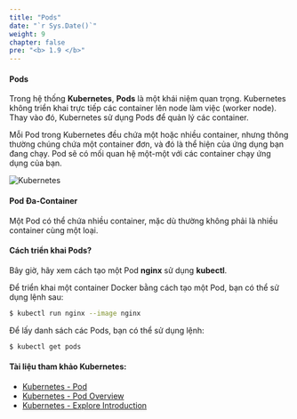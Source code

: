 ```yaml
---
title: "Pods"
date: "`r Sys.Date()`"
weight: 9
chapter: false
pre: "<b> 1.9 </b>"
---
```


#### Pods

Trong hệ thống **Kubernetes**, **Pods** là một khái niệm quan trọng. Kubernetes không triển khai trực tiếp các container lên node làm việc (worker node). Thay vào đó, Kubernetes sử dụng Pods để quản lý các container.

Mỗi Pod trong Kubernetes đều chứa một hoặc nhiều container, nhưng thông thường chúng chứa một container đơn, và đó là thể hiện của ứng dụng bạn đang chạy. Pod sẽ có mối quan hệ một-một với các container chạy ứng dụng của bạn.

![Kubernetes](/images//part1/9/0009.png?featherlight=false&width=60pc)

#### Pod Đa-Container

Một Pod có thể chứa nhiều container, mặc dù thường không phải là nhiều container cùng một loại.

#### Cách triển khai Pods?

Bây giờ, hãy xem cách tạo một Pod **nginx** sử dụng **kubectl**.

Để triển khai một container Docker bằng cách tạo một Pod, bạn có thể sử dụng lệnh sau:

```bash
$ kubectl run nginx --image nginx
```

Để lấy danh sách các Pods, bạn có thể sử dụng lệnh:

```bash
$ kubectl get pods
```

#### Tài liệu tham khảo Kubernetes:

- [Kubernetes - Pod](https://kubernetes.io/docs/concepts/workloads/pods/pod/)
- [Kubernetes - Pod Overview](https://kubernetes.io/docs/concepts/workloads/pods/pod-overview/)
- [Kubernetes - Explore Introduction](https://kubernetes.io/docs/tutorials/kubernetes-basics/explore/explore-intro/)
